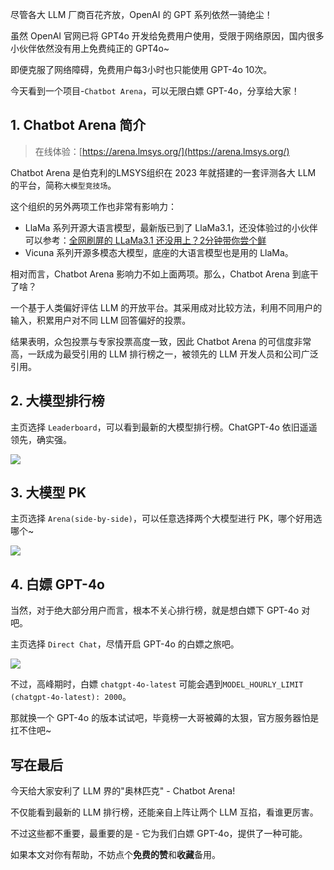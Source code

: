 ﻿
尽管各大 LLM 厂商百花齐放，OpenAI 的 GPT 系列依然一骑绝尘！

虽然 OpenAI 官网已将 GPT4o 开发给免费用户使用，受限于网络原因，国内很多小伙伴依然没有用上免费纯正的 GPT4o~

即便克服了网络障碍，免费用户每3小时也只能使用 GPT-4o 10次。

今天看到一个项目-`Chatbot Arena`，可以无限白嫖 GPT-4o，分享给大家！


## 1. Chatbot Arena 简介
> 在线体验：[https://arena.lmsys.org/](https://arena.lmsys.org/)

Chatbot Arena 是伯克利的LMSYS组织在 2023 年就搭建的一套评测各大 LLM 的平台，简称`大模型竞技场`。

这个组织的另外两项工作也非常有影响力：
- LlaMa 系列开源大语言模型，最新版已到了 LlaMa3.1，还没体验过的小伙伴可以参考：[全网刷屏的 LLaMa3.1 还没用上？2分钟带你尝个鲜](https://zhuanlan.zhihu.com/p/710991720)
- Vicuna 系列开源多模态大模型，底座的大语言模型也是用的 LlaMa。

相对而言，Chatbot Arena 影响力不如上面两项。那么，Chatbot Arena 到底干了啥？

一个基于人类偏好评估 LLM 的开放平台。其采用成对比较方法，利用不同用户的输入，积累用户对不同 LLM 回答偏好的投票。

结果表明，众包投票与专家投票高度一致，因此 Chatbot Arena 的可信度非常高，一跃成为最受引用的 LLM 排行榜之一，被领先的 LLM 开发人员和公司广泛引用。

## 2. 大模型排行榜
主页选择 `Leaderboard`，可以看到最新的大模型排行榜。ChatGPT-4o 依旧遥遥领先，确实强。

![](https://img-blog.csdnimg.cn/img_convert/ada79d93f41b9edc95aca484f32313aa.png)


## 3. 大模型 PK
主页选择 `Arena(side-by-side)`，可以任意选择两个大模型进行 PK，哪个好用选哪个~

![](https://img-blog.csdnimg.cn/img_convert/aae2c221ea9415a2d8ee90cf9ed3f102.png)

## 4. 白嫖 GPT-4o
当然，对于绝大部分用户而言，根本不关心排行榜，就是想白嫖下 GPT-4o 对吧。

主页选择 `Direct Chat`，尽情开启 GPT-4o 的白嫖之旅吧。

![](https://img-blog.csdnimg.cn/img_convert/53804057843144364c1943b29ee1371c.png)


不过，高峰期时，白嫖 `chatgpt-4o-latest` 可能会遇到`MODEL_HOURLY_LIMIT (chatgpt-4o-latest): 2000`。

那就换一个 GPT-4o 的版本试试吧，毕竟榜一大哥被薅的太狠，官方服务器怕是扛不住吧~

## 写在最后

今天给大家安利了 LLM 界的"奥林匹克" - Chatbot Arena!

不仅能看到最新的 LLM 排行榜，还能亲自上阵让两个 LLM 互掐，看谁更厉害。

不过这些都不重要，最重要的是 - 它为我们白嫖 GPT-4o，提供了一种可能。

如果本文对你有帮助，不妨点个**免费的赞**和**收藏**备用。




